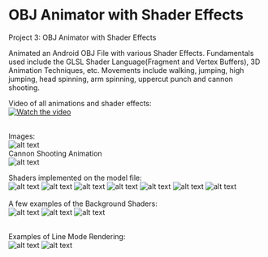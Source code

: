 # OBJ Animator with Shader Effects
Project 3: OBJ Animator with Shader Effects

Animated an Android OBJ File with various Shader Effects.
Fundamentals used include the GLSL Shader Language(Fragment and Vertex Buffers), 3D Animation Techniques, etc.
Movements include walking, jumping, high jumping, head spinning, arm spinning, uppercut punch and cannon shooting.

Video of all animations and shader effects: </br>
[![Watch the video](https://img.youtube.com/vi/NAINiRZRkaE/hqdefault.jpg)](https://youtu.be/NAINiRZRkaE)
</br></br>

Images: </br>
![alt text](https://raw.githubusercontent.com/samuel40791765/OBJAnimation/master/projectimages/pic1.png) </br>
Cannon Shooting Animation </br>
![alt text](https://raw.githubusercontent.com/samuel40791765/OBJAnimation/master/projectimages/pic3.png) </br>

Shaders implemented on the model file: </br>
![alt text](https://raw.githubusercontent.com/samuel40791765/OBJAnimation/master/projectimages/pic4.png)
![alt text](https://raw.githubusercontent.com/samuel40791765/OBJAnimation/master/projectimages/pic5.png)
![alt text](https://raw.githubusercontent.com/samuel40791765/OBJAnimation/master/projectimages/pic6.png)
![alt text](https://raw.githubusercontent.com/samuel40791765/OBJAnimation/master/projectimages/pic7.png)
![alt text](https://raw.githubusercontent.com/samuel40791765/OBJAnimation/master/projectimages/pic8.png)
![alt text](https://raw.githubusercontent.com/samuel40791765/OBJAnimation/master/projectimages/pic9.png)
![alt text](https://raw.githubusercontent.com/samuel40791765/OBJAnimation/master/projectimages/pic10.png)
</br></br>
A few examples of the Background Shaders: </br>
![alt text](https://raw.githubusercontent.com/samuel40791765/OBJAnimation/master/projectimages/pic11.png)
![alt text](https://raw.githubusercontent.com/samuel40791765/OBJAnimation/master/projectimages/pic12.png)
![alt text](https://raw.githubusercontent.com/samuel40791765/OBJAnimation/master/projectimages/pic13.png)
</br></br>

Examples of Line Mode Rendering: </br>
![alt text](https://raw.githubusercontent.com/samuel40791765/OBJAnimation/master/projectimages/pic14.png)
![alt text](https://raw.githubusercontent.com/samuel40791765/OBJAnimation/master/projectimages/pic15.png)


